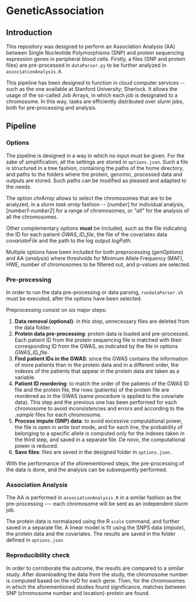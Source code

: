 # GeneticAssociation

## Introduction 

This repository was designed to perform an Association Analysis (AA) between Single Nucleotide Polymorphisms (SNP) and protein sequencing expression genes in peripheral blood cells. Firstly, a files (SNP and protein files) are pre-processed in `dataParser.py` to be further analyzed in `associationAnalysis.R`.

This pipeline has been designed to function in cloud computer services -- such as the one available at Stanford University; Sherlock. It allows the usage of the so-called Job Arrays, in which each job is designated to a chromosome. In this way, tasks are efficiently distributed over _slurm_ jobs, both for pre-processing and analysis. 

## Pipeline

### Options 

The pipeline is designed in a way in which no input must be given. For the sake of simplification, all the settings are stored in `options.json`. Such a file is structured in a tree fashion, containing the paths of the home directory, and paths to the folders where the protein, genomic, processed data and outputs are stored. Such paths can be modified as pleased and adapted to the needs. 

The option _chrArray_ allows to select the chromosomes that are to be analyzed, in a _slurm task array_ fashion -- \[_number_\] for individual analysis, \[_number1_-_number2_\] for a range of chromosomes, or _"all"_ for the analysis of all the chromosomes. 

Other complementary options **must** be included, such as the file indicating the ID for each patient *GWAS_ID_file*, the file of the covariates data *covariateFile* and the path to the log output *logPath*.

Multiple options have been included for both preprocessing (*genOptions*) and AA (*analysis*) where thresholds for Minimum Allele Frequency (MAF), HWE, number of chromosomes to be filtered out, and p-values are selected. 

### Pre-processing 

In order to run the data pre-processing or data parsing, `rundataParser.sh` must be executed, after the options have been selected. 

Preprocessing consist on six major steps:
1. **Data removal (optional)**: in this step, unnecessary files are deleted from the data folder. 
2. **Protein data pre-processing**: protein data is loaded and pre-processed. Each patient ID from the protein sequencing file is matched with their corresponding ID from the GWAS, as indicated by the file in options *GWAS_ID_file*.
3. **Find patient IDs in the GWAS**: since the GWAS contains the information of more patients than in the protein data and in a different order, the indexes of the patients that appear in the protein data are taken as a variable. 
4. **Patient ID reordering**: to match the order of the patients of the GWAS ID file and the protein file, the rows (patients) of the protein file are reordered as in the GWAS (same procedure is applied to the covariate data). This step and the previous one has been performed for each chromosome to avoid inconsistencies and errors and according to the *.sample* files for each chromosome. 
5. **Process impute (SNP) data**: to avoid excessive computational power, the file is open in *write text* mode, and for each line, the probability of belonging to a specific allele is computed only for the indexes taken in the third step, and saved in a separate file. De novo, the computational power is reduced. 
6. **Save files**: files are seved in the designed folder in `options.json`. 

With the performance of the aforementioned steps, the pre-processing of the data is done, and the analysis can be subsequently performed. 

### Association Analysis 

The AA is performed in `associationAnalysis.R` in a similar fashion as the pre-processing --- each chromosome will be sent as an independent *slurm* job. 

The protein data is normalazed using the R `scale` command, and further saved in a separate file. A linear model is fit using the SNPS data (*impute*), the protein data and the covariates. The results are saved in the folder defined in `options.json`

### Reproducibility check 

In order to corroborate the outcome, the results are compared to a similar study. After downloading the data from the study, the chromosome number is computed based on the rsID for each gene. Then, for the chromosomes in which the aforementioned studies found significance, matches between SNP (chromosome number and location)-protein are found. 

